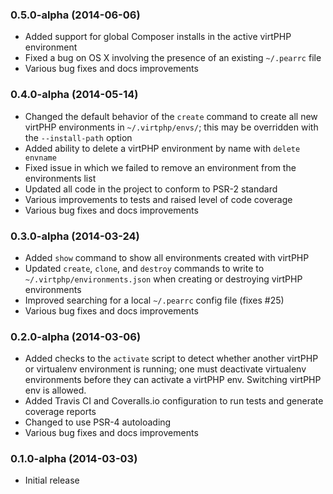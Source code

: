 ### 0.5.0-alpha (2014-06-06)

  * Added support for global Composer installs in the active virtPHP environment
  * Fixed a bug on OS X involving the presence of an existing `~/.pearrc` file
  * Various bug fixes and docs improvements

### 0.4.0-alpha (2014-05-14)

  * Changed the default behavior of the `create` command to create all new virtPHP environments in `~/.virtphp/envs/`; this may be overridden with the `--install-path` option
  * Added ability to delete a virtPHP environment by name with `delete envname`
  * Fixed issue in which we failed to remove an environment from the environments list
  * Updated all code in the project to conform to PSR-2 standard
  * Various improvements to tests and raised level of code coverage
  * Various bug fixes and docs improvements

### 0.3.0-alpha (2014-03-24)

  * Added `show` command to show all environments created with virtPHP
  * Updated `create`, `clone`, and `destroy` commands to write to `~/.virtphp/environments.json` when creating or destroying virtPHP environments
  * Improved searching for a local `~/.pearrc` config file (fixes #25)
  * Various bug fixes and docs improvements

### 0.2.0-alpha (2014-03-06)

  * Added checks to the `activate` script to detect whether another virtPHP or virtualenv environment is running; one must deactivate virtualenv environments before they can activate a virtPHP env. Switching virtPHP env is allowed.
  * Added Travis CI and Coveralls.io configuration to run tests and generate coverage reports
  * Changed to use PSR-4 autoloading
  * Various bug fixes and docs improvements

### 0.1.0-alpha (2014-03-03)

  * Initial release
